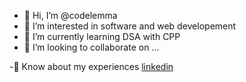 - 👋 Hi, I’m @codelemma
- 👀 I’m interested in software and web developement
- 🌱 I’m currently learning DSA with CPP
- 💞️ I’m looking to collaborate on ...

-📄 Know about my experiences [linkedin](https://www.linkedin.com/in/abhishek-shukla-48b819210/)
